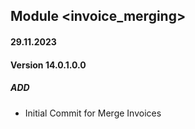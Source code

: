 ## Module <invoice_merging>

#### 29.11.2023
#### Version 14.0.1.0.0
##### ADD

- Initial Commit for Merge Invoices
